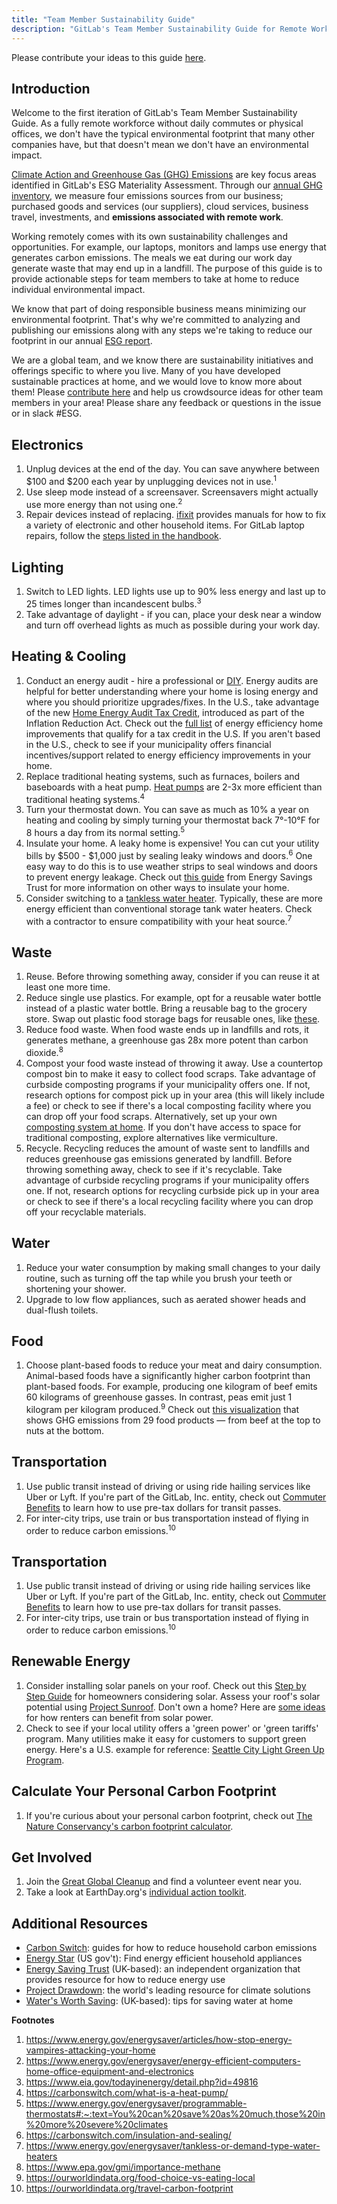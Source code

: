 ```yaml
---
title: "Team Member Sustainability Guide"
description: "GitLab's Team Member Sustainability Guide for Remote Work"
---
```

Please contribute your ideas to this guide [here](https://gitlab.com/gitlab-com/legal-and-compliance/-/issues/2072).

## Introduction

Welcome to the first iteration of GitLab's Team Member Sustainability Guide. As a fully remote workforce without daily commutes or physical offices, we don't have the typical environmental footprint that many other companies have, but that doesn't mean we don't have an environmental impact.

[Climate Action and Greenhouse Gas (GHG) Emissions](/handbook/legal/esg/#esg-materiality-matrix) are key focus areas identified in GitLab's ESG Materiality Assessment. Through our [annual GHG inventory](/handbook/company/esg/#climate-action-and-greenhouse-ghg-emissions), we measure four emissions sources from our business; purchased goods and services (our suppliers), cloud services, business travel, investments, and **emissions associated with remote work**.

Working remotely comes with its own sustainability challenges and opportunities. For example, our laptops, monitors and lamps use energy that generates carbon emissions. The meals we eat during our work day generate waste that may end up in a landfill. The purpose of this guide is to provide actionable steps for team members to take at home to reduce individual environmental impact.

We know that part of doing responsible business means minimizing our environmental footprint. That's why we're committed to analyzing and publishing our emissions along with any steps we're taking to reduce our footprint in our annual [ESG report](/handbook/company/esg/#gitlab-fiscal-year-2023-fy23-esg-report).

We are a global team, and we know there are sustainability initiatives and offerings specific to where you live. Many of you have developed sustainable practices at home, and we would love to know more about them! Please [contribute here](https://gitlab.com/gitlab-com/legal-and-compliance/-/issues/2072) and help us crowdsource ideas for other team members in your area! Please share any feedback or questions in the issue or in slack #ESG.

## Electronics

1. Unplug devices at the end of the day. You can save anywhere between $100 and $200 each year by unplugging devices not in use.<sup>1</sup>
2. Use sleep mode instead of a screensaver. Screensavers might actually use more energy than not using one.<sup>2</sup>
3. Repair devices instead of replacing. [ifixit](https://www.ifixit.com/) provides manuals for how to fix a variety of electronic and other household items. For GitLab laptop repairs, follow the [steps listed in the handbook](/handbook/it/end-user-services/onboarding-access-requests/#laptop-repair).

## Lighting

1. Switch to LED lights. LED lights use up to 90% less energy and last up to 25 times longer than incandescent bulbs.<sup>3</sup>
2. Take advantage of daylight - if you can, place your desk near a window and turn off overhead lights as much as possible during your work day.

## Heating & Cooling

1. Conduct an energy audit - hire a professional or [DIY](https://www.energy.gov/energysaver/do-it-yourself-home-energy-assessments). Energy audits are helpful for better understanding where your home is losing energy and where you should prioritize upgrades/fixes. In the U.S., take advantage of the new [Home Energy Audit Tax Credit](https://www.energystar.gov/about/federal-tax-credits/home-energy-audit), introduced as part of the Inflation Reduction Act. Check out the [full list](https://www.irs.gov/credits-deductions/energy-efficient-home-improvement-credit) of energy efficiency home improvements that qualify for a tax credit in the U.S. If you aren't based in the U.S., check to see if your municipality offers financial incentives/support related to energy efficiency improvements in your home.
2. Replace traditional heating systems, such as furnaces, boilers and baseboards with a heat pump. [Heat pumps](https://www.energy.gov/energysaver/heat-pump-systems) are 2-3x more efficient than traditional heating systems.<sup>4</sup>
3. Turn your thermostat down. You can save as much as 10% a year on heating and cooling by simply turning your thermostat back 7°-10°F for 8 hours a day from its normal setting.<sup>5</sup>
4. Insulate your home. A leaky home is expensive! You can cut your utility bills by $500 - $1,000 just by sealing leaky windows and doors.<sup>6</sup> One easy way to do this is to use weather strips to seal windows and doors to prevent energy leakage. Check out [this guide](https://energysavingtrust.org.uk/energy-at-home/reducing-home-heat-loss/) from Energy Savings Trust for more information on other ways to insulate your home.
5. Consider switching to a [tankless water heater](https://carbonswitch.com/tankless-water-heater-buyers-guide/). Typically, these are more energy efficient than conventional storage tank water heaters. Check with a contractor to ensure compatibility with your heat source.<sup>7</sup>

## Waste

1. Reuse. Before throwing something away, consider if you can reuse it at least one more time.
2. Reduce single use plastics. For example, opt for a reusable water bottle instead of a plastic water bottle. Bring a reusable bag to the grocery store. Swap out plastic food storage bags for reusable ones, like [these](https://www.stasherbag.com/).
3. Reduce food waste. When food waste ends up in landfills and rots, it generates methane, a greenhouse gas 28x more potent than carbon dioxide.<sup>8</sup>
4. Compost your food waste instead of throwing it away. Use a countertop compost bin to make it easy to collect food scraps. Take advantage of curbside composting programs if your municipality offers one. If not, research options for compost pick up in your area (this will likely include a fee) or check to see if there's a local composting facility where you can drop off your food scraps. Alternatively, set up your own [composting system at home](https://www.epa.gov/recycle/composting-home). If you don't have access to space for traditional composting, explore alternatives like vermiculture.
5. Recycle. Recycling reduces the amount of waste sent to landfills and reduces greenhouse gas emissions generated by landfill. Before throwing something away, check to see if it's recyclable. Take advantage of curbside recycling programs if your municipality offers one. If not, research options for recycling curbside pick up in your area or check to see if there's a local recycling facility where you can drop off your recyclable materials.

## Water

1. Reduce your water consumption by making small changes to your daily routine, such as turning off the tap while you brush your teeth or shortening your shower.
2. Upgrade to low flow appliances, such as aerated shower heads and dual-flush toilets.

## Food

1. Choose plant-based foods to reduce your meat and dairy consumption. Animal-based foods have a significantly higher carbon footprint than plant-based foods. For example, producing one kilogram of beef emits 60 kilograms of greenhouse gasses. In contrast, peas emit just 1 kilogram per kilogram produced.<sup>9</sup> Check out [this visualization](https://ourworldindata.org/food-choice-vs-eating-local) that shows GHG emissions from 29 food products — from beef at the top to nuts at the bottom.

## Transportation

1. Use public transit instead of driving or using ride hailing services like Uber or Lyft. If you're part of the GitLab, Inc. entity, check out [Commuter Benefits](../../../total-rewards/benefits/general-and-entity-benefits/inc-benefits-us/#commuter-benefits) to learn how to use pre-tax dollars for transit passes.
2. For inter-city trips, use train or bus transportation instead of flying in order to reduce carbon emissions.<sup>10</sup>

## Transportation

1. Use public transit instead of driving or using ride hailing services like Uber or Lyft. If you're part of the GitLab, Inc. entity, check out [Commuter Benefits](../../../total-rewards/benefits/general-and-entity-benefits/inc-benefits-us/#commuter-benefits) to learn how to use pre-tax dollars for transit passes.
2. For inter-city trips, use train or bus transportation instead of flying in order to reduce carbon emissions.<sup>10</sup>

## Renewable Energy

1. Consider installing solar panels on your roof. Check out this [Step by Step Guide](https://www.energy.gov/eere/solar/articles/walk-me-through-it-step-step-guide-consumers-going-solar) for homeowners considering solar. Assess your roof's solar potential using [Project Sunroof](https://sunroof.withgoogle.com/).  Don't own a home? Here are [some ideas](https://greenerideal.com/guides/solar-for-renters-a-guide-on-using-solar-energy-without-owning-a-home/#:~:text=Renters%20can%20take%20advantage%20of%20solar%20energy%20without%20owning%20a,contribute%20to%20a%20cleaner%20environment.) for how renters can benefit from solar power.
2. Check to see if your local utility offers a 'green power' or 'green tariffs' program. Many utilities make it easy for customers to support green energy. Here's a U.S. example for reference: [Seattle City Light Green Up Program](https://www.seattle.gov/city-light/residential-services/home-energy-solutions/renewable-energy-credits).

## Calculate Your Personal Carbon Footprint

1. If you're curious about your personal carbon footprint, check out [The Nature Conservancy's carbon footprint calculator](https://www.nature.org/en-us/get-involved/how-to-help/carbon-footprint-calculator/).

## Get Involved

1. Join the [Great Global Cleanup](https://www.earthday.org/campaign/cleanup/) and find a volunteer event near you.
2. Take a look at EarthDay.org's [individual action toolkit](https://www.earthday.org/individual-action-toolkit/).

## Additional Resources

- [Carbon Switch](https://carbonswitch.com/): guides for how to reduce household carbon emissions
- [Energy Star](https://www.energystar.gov/?s=mega) (US gov't): Find energy efficient household appliances
- [Energy Saving Trust](https://energysavingtrust.org.uk/) (UK-based): an independent organization that provides resource for how to reduce energy use
- [Project Drawdown](https://drawdown.org/): the world's leading resource for climate solutions
- [Water's Worth Saving](https://web.archive.org/web/20240717112301/https://watersworthsaving.org.uk/): (UK-based): tips for saving water at home

**Footnotes**

1. https://www.energy.gov/energysaver/articles/how-stop-energy-vampires-attacking-your-home
2. https://www.energy.gov/energysaver/energy-efficient-computers-home-office-equipment-and-electronics
3. https://www.eia.gov/todayinenergy/detail.php?id=49816
4. https://carbonswitch.com/what-is-a-heat-pump/
5. https://www.energy.gov/energysaver/programmable-thermostats#:~:text=You%20can%20save%20as%20much,those%20in%20more%20severe%20climates
6. https://carbonswitch.com/insulation-and-sealing/
7. https://www.energy.gov/energysaver/tankless-or-demand-type-water-heaters
8. https://www.epa.gov/gmi/importance-methane
9. https://ourworldindata.org/food-choice-vs-eating-local
10. https://ourworldindata.org/travel-carbon-footprint
